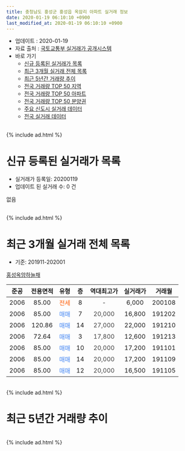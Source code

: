 ```yaml
---
title: 충청남도 홍성군 홍성읍 옥암리 아파트 실거래 정보
date: 2020-01-19 06:10:10 +0900
last_modified_at: 2020-01-19 06:10:10 +0900
---
```


* 업데이트 : 2020-01-19
* 자료 출처 : [국토교통부 실거래가 공개시스템](http://rt.molit.go.kr)
* 바로 가기
    * [신규 등록된 실거래가 목록](#신규-등록된-실거래가-목록)
    * [최근 3개월 실거래 전체 목록](#최근-3개월-실거래-전체-목록)
    * [최근 5년간 거래량 추이](#최근-5년간-거래량-추이)
    * [전국 거래량 TOP 50 지역](https://apt-info.github.io/apt-trade-info/최근-3개월-전국에서-가장-거래가-많이-발생한-지역)
    * [전국 거래량 TOP 50 아파트](https://apt-info.github.io/apt-trade-info/최근-3개월-전국에서-가장-거래가-많이-발생한-아파트)
    * [전국 거래량 TOP 50 분양권](https://apt-info.github.io/apt-trade-info/최근-3개월-전국에서-가장-거래가-많이-발생한-분양권)
    * [주요 신도시 실거래 데이터](https://apt-info.github.io/apt-trade-info/주요-신도시)
    * [전국 실거래 데이터](https://apt-info.github.io/apt-trade-info/전국)
<br>
{% include ad.html %}
<br>

# 신규 등록된 실거래가 목록
* 실거래가 등록일: 20200119
* 업데이트 된 실거래 수: 0 건

없음

<br>
{% include ad.html %}
<br>

# 최근 3개월 실거래 전체 목록
* 기준: 201911-202001


[홍성옥암하늘채](https://search.naver.com/search.naver?query=%EC%B6%A9%EC%B2%AD%EB%82%A8%EB%8F%84+%ED%99%8D%EC%84%B1%EA%B5%B0+%ED%99%8D%EC%84%B1%EC%9D%8D+%EC%98%A5%EC%95%94%EB%A6%AC+%ED%99%8D%EC%84%B1%EC%98%A5%EC%95%94%ED%95%98%EB%8A%98%EC%B1%84)

|준공|전용면적|유형|층|역대최고가|실거래가|거래월|
|:---:|:---:|:---:|:---:|:---:|:---:|:---:|
|2006|85.00|<span style="color:#ff5a00">전세</span>|8|<span style="color:#444444">-</span>|6,000|200108|
|2006|85.00|<span style="color:#4285f3">매매</span>|7|<span style="color:#444444">20,000</span>|16,800|191202|
|2006|120.86|<span style="color:#4285f3">매매</span>|14|<span style="color:#444444">27,000</span>|22,000|191210|
|2006|72.64|<span style="color:#4285f3">매매</span>|3|<span style="color:#444444">17,800</span>|12,600|191213|
|2006|85.00|<span style="color:#4285f3">매매</span>|10|<span style="color:#444444">20,000</span>|17,200|191101|
|2006|85.00|<span style="color:#4285f3">매매</span>|14|<span style="color:#444444">20,000</span>|17,200|191109|
|2006|85.00|<span style="color:#4285f3">매매</span>|12|<span style="color:#444444">20,000</span>|16,500|191105|


<br>
{% include ad.html %}
<br>

# 최근 5년간 거래량 추이


<div style="width:100%;">
    <canvas id="deal_progress" height="200"></canvas>
</div>

<script>
new Chart(document.getElementById("deal_progress"), {
    type: 'line',
    data: {
        labels: ['201501','201502','201503','201504','201505','201506','201507','201508','201509','201510','201511','201512','201601','201602','201603','201604','201605','201606','201607','201608','201609','201610','201611','201612','201701','201702','201703','201704','201705','201706','201707','201708','201709','201710','201711','201712','201801','201802','201803','201804','201805','201806','201807','201808','201809','201810','201811','201812','201901','201902','201903','201904','201905','201906','201907','201908','201909','201910','201911','201912','202001'],
        datasets: [{
            label: '매매',
            pointRadius: 1,
            data: [2, 0, 4, 4, 2, 2, 5, 5, 7, 1, 2, 2, 4, 2, 3, 3, 3, 3, 2, 3, 2, 3, 1, 0, 2, 3, 5, 2, 3, 7, 4, 3, 2, 3, 6, 4, 6, 6, 2, 5, 3, 2, 1, 4, 3, 4, 2, 0, 6, 3, 3, 3, 0, 2, 2, 2, 3, 3, 3, 3, 0],
            borderColor: "rgba(255, 201, 14, 1)",
            backgroundColor: "rgba(255, 201, 14, 0.5)",
            fill: false,
            lineTension: 0
        },{
            label: '전월세',
            pointRadius: 1,
            data: [0, 2, 0, 2, 0, 2, 0, 2, 1, 3, 0, 2, 2, 3, 0, 2, 1, 2, 5, 0, 2, 0, 2, 3, 2, 0, 0, 2, 0, 0, 1, 0, 0, 0, 0, 1, 2, 2, 0, 0, 0, 1, 0, 1, 0, 1, 2, 0, 2, 0, 1, 0, 0, 1, 0, 1, 0, 0, 0, 0, 1],
            borderColor: "rgba(0, 141, 185, 1)",
            backgroundColor: "rgba(0, 141, 185, 0.5)",
            fill: false,
            lineTension: 0
        }
        ]
    },
    options: {
        responsive: true,
        title: {
            display: false
        },
        tooltips: {
            mode: 'index',
            intersect: false
        },
        hover: {
            mode: 'nearest',
            intersect: true
        },
        scales: {
            xAxes: [{
                display: true,
                scaleLabel: {
                    display: true,
                    labelString: '년/월'
                }
            }],
            yAxes: [{
                display: true,
                ticks: {
                    suggestedMin: 0,
                },
                scaleLabel: {
                    display: true,
                    labelString: '실거래 수'
                }
            }]
        }
    }
});

</script>


<br>
{% include ad.html %}
<br>

